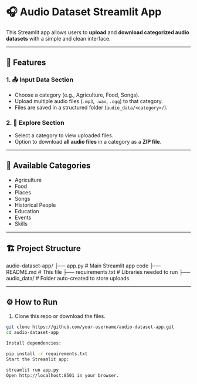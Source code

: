 # 🎧 Audio Dataset Streamlit App

This Streamlit app allows users to **upload** and **download categorized audio datasets** with a simple and clean interface.

---

## 🚀 Features

### 1. 📤 Input Data Section
- Choose a category (e.g., Agriculture, Food, Songs).
- Upload multiple audio files (`.mp3`, `.wav`, `.ogg`) to that category.
- Files are saved in a structured folder (`audio_data/<category>/`).

### 2. 📁 Explore Section
- Select a category to view uploaded files.
- Option to download **all audio files** in a category as a **ZIP file**.

---

## 📁 Available Categories

- Agriculture  
- Food  
- Places  
- Songs  
- Historical People  
- Education  
- Events  
- Skills  

---

## 🏗 Project Structure
audio-dataset-app/
├── app.py # Main Streamlit app code
├── README.md # This file
├── requirements.txt # Libraries needed to run
├── audio_data/ # Folder auto-created to store uploads


---

## ⚙️ How to Run

1. Clone this repo or download the files.

```bash
git clone https://github.com/your-username/audio-dataset-app.git
cd audio-dataset-app

Install dependencies:

pip install -r requirements.txt
Start the Streamlit app:

streamlit run app.py
Open http://localhost:8501 in your browser.

